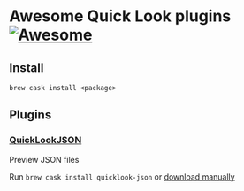 # Awesome Quick Look plugins [![Awesome](https://awesome.re/badge.svg)](https://awesome.re)

## Install

```
brew cask install <package>
```

## Plugins

### [QuickLookJSON](http://www.sagtau.com/quicklookjson.html)

Preview JSON files

Run `brew cask install quicklook-json` or [download manually](http://www.sagtau.com/media/QuickLookJSON.qlgenerator.zip)

